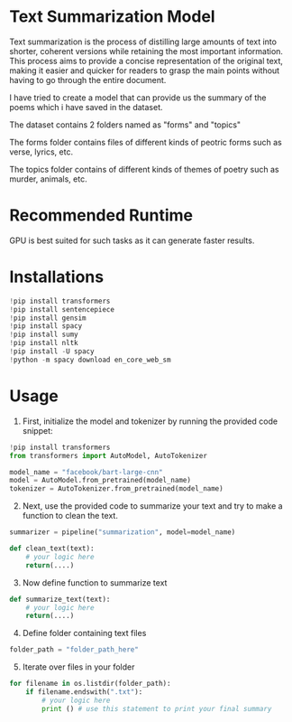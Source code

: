 # Text Summarization Model 
Text summarization is the process of distilling large amounts of text into shorter, coherent versions while retaining the most important information. This process aims to provide a concise representation of the original text, making it easier and quicker for readers to grasp the main points without having to go through the entire document.

I have tried to create a model that can provide us the summary of the poems which i have saved in the dataset.

The dataset contains 2 folders named as "forms" and "topics"

The forms folder contains files of different kinds of peotric forms such as verse, lyrics, etc.

The topics folder contains of different kinds of themes of poetry such as murder, animals, etc.

# Recommended Runtime 
GPU is best suited for such tasks as it can generate faster results. 

# Installations 
```python
!pip install transformers
!pip install sentencepiece
!pip install gensim
!pip install spacy
!pip install sumy
!pip install nltk
!pip install -U spacy
!python -m spacy download en_core_web_sm
``` 

# Usage

1. First, initialize the model and tokenizer by running the provided code snippet:
```python
!pip install transformers
from transformers import AutoModel, AutoTokenizer

model_name = "facebook/bart-large-cnn"
model = AutoModel.from_pretrained(model_name)
tokenizer = AutoTokenizer.from_pretrained(model_name)
```

2. Next, use the provided code to summarize your text and try to make a function to clean the text.
```python
summarizer = pipeline("summarization", model=model_name)

def clean_text(text):
    # your logic here
    return(....)
```
3. Now define function to summarize text
```python 
def summarize_text(text):
    # your logic here
    return(....)
```
4. Define folder containing text files
```python
folder_path = "folder_path_here"
```
5. Iterate over files in your folder 
```python 
for filename in os.listdir(folder_path):
    if filename.endswith(".txt"):
        # your logic here
        print () # use this statement to print your final summary
```
